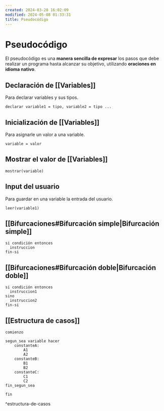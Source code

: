 ```yaml
---
created: 2024-03-20 16:02:09
modified: 2024-05-08 01:33:31
title: Pseudocódigo
---
```


# Pseudocódigo

El pseudocódigo es una **manera sencilla de expresar** los pasos que debe realizar un programa hasta alcanzar su objetivo, utilizando **oraciones en idioma nativo**.

## Declaración de [[Variables]]

Para declarar variables y sus tipos.

```
declarar variable1 = tipo, variable2 = tipo ...
```

## Inicialización de [[Variables]]

Para asignarle un valor a una variable.

```
variable = valor
```

## Mostrar el valor de [[Variables]]

```
mostrar(variable)
```

## Input del usuario

Para guardar en una variable la entrada del usuario.

```
leer(variable1)
```

## [[Bifurcaciones#Bifurcación simple|Bifurcación simple]]

```
si condición entonces
  instruccion
fin-si
```

## [[Bifurcaciones#Bifurcación doble|Bifurcación doble]]

```
si condición entonces
  instruccion1
sino
  instruccion2
fin-si
```

## [[Estructura de casos]]

```
comienzo

segun_sea variable hacer
    constanteA:
        A1
        A2
    constanteB:
        B1
        B2
    constanteC:
        C1
        C2
fin_segun_sea

fin
```

^estructura-de-casos
